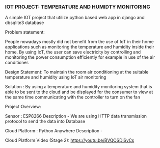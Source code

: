 ### IOT PROJECT: TEMPERATURE AND HUMIDTY MONITORING ###
A simple IOT project that utilize python based web app in django and dbsqlite3 database



Problem statement:

People nowadays mostly did not benefit from the use of IoT in their home applications such as monitoring the temperature and humidity inside their home. By using IoT, the user can save electricity by controlling and monitoring the power consumption efficiently for example in use of the air conditioner.

Design Statement: To maintain the room air conditioning at the suitable temperature and humidity using IoT air monitoring

Solution : By using a temperature and humidity monitoring system that is able to be sent to the cloud and be displayed for the consumer to view at the same time communicating with the controller to turn on the fan

Project Overview:

Sensor : ESP8266 Description - We are using HTTP data transmission protocol to send the data into Database

Cloud Platform : Python Anywhere Description -

Cloud Platform Video (Stage 2): https://youtu.be/BVQOSDlSvCs
